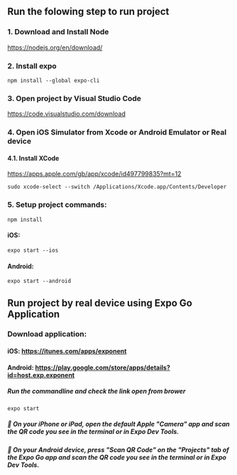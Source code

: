 ## Run the folowing step to run project

### 1. Download and Install Node

https://nodejs.org/en/download/

### 2. Install expo
```
npm install --global expo-cli
```

### 3. Open project by Visual Studio Code

https://code.visualstudio.com/download

### 4. Open iOS Simulator from Xcode or Android Emulator or Real device
#### 4.1. Install XCode

https://apps.apple.com/gb/app/xcode/id497799835?mt=12

```
sudo xcode-select --switch /Applications/Xcode.app/Contents/Developer
```

### 5. Setup project commands:
```
npm install
```

#### iOS:
```
expo start --ios
```

#### Android:
```
expo start --android
```

## Run project by real device using Expo Go Application
### Download application:
#### iOS: https://itunes.com/apps/exponent
#### Android: https://play.google.com/store/apps/details?id=host.exp.exponent
##### Run the commandline and check the link open from brower
```
expo start
```
##### 🍎 On your iPhone or iPad, open the default Apple "Camera" app and scan the QR code you see in the terminal or in Expo Dev Tools.
##### 🤖 On your Android device, press "Scan QR Code" on the "Projects" tab of the Expo Go app and scan the QR code you see in the terminal or in Expo Dev Tools.
